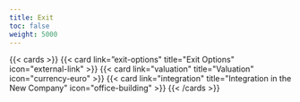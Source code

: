```yaml
---
title: Exit
toc: false
weight: 5000
---
```

{{< cards >}}
  {{< card link=”exit-options" title="Exit Options" icon="external-link" >}}
  {{< card link="valuation" title="Valuation" icon="currency-euro" >}}
  {{< card link="integration" title="Integration in the New Company" icon="office-building" >}}
{{< /cards >}}